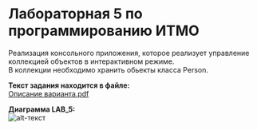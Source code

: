 # Лабораторная 5 по программированию ИТМО
Реализация консольного приложения, которое реализует управление коллекцией объектов в интерактивном режиме.  
В коллекции необходимо хранить обьекты класса Person.  
  
**Текст задания находится в файле:**  
[Описание варианта.pdf](./Описание%20варианта.pdf)

**Диаграмма LAB_5:**  
![alt-текст](https://i.ibb.co/wcMG7YQ/Lab5-UML.png "1125")  
